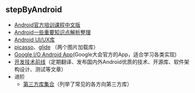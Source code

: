 ## stepByAndroid

* [Android官方培训课程中文版](https://developer.android.com/guide/index.html)
* [Android一些重要知识点解析整理](https://github.com/FX-Max/Point-of-Android)
* [Android UI/UX库](https://github.com/wasabeef/awesome-android-ui)
* [picasso](http://square.github.io/picasso/)、[glide](https://github.com/bumptech/glide) （两个图片加载库）
* [Google I/O Android App](https://github.com/google/iosched)(Google大会官方的App，适合学习各类实现)
* [开发技术前线](http://www.devtf.cn/)（定期翻译、发布国内外Android优质的技术、开源库、软件架构设计、测试等文章）
* 进阶
	- [第三方库集合](https://github.com/wasabeef/awesome-android-libraries)（列举了常见的各方向第三方库）